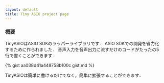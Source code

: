 ```yaml
---
layout: default
title: Tiny ASIO project page
---
```


### 概要
TinyASIOはASIO SDKのラッパーライブラリです．
ASIO SDKでの開発を省力化するために作られました．
音声入力を音声出力に流すだけのコードがたったの5行で書くことができます．

{% gist aa038d41a448758b100c gist.md %}

TinyASIOは簡単に書けるだけでなく，簡単に拡張することができます．